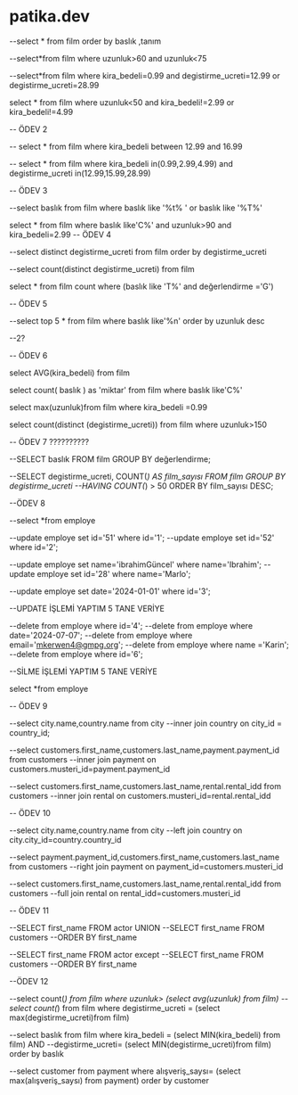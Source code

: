 # patika.dev

--select * from film order by baslık ,tanım

--select*from film where uzunluk>60 and uzunluk<75

--select*from film  where kira_bedeli=0.99 and degistirme_ucreti=12.99 or degistirme_ucreti=28.99

select * from film where uzunluk<50 and kira_bedeli!=2.99 or kira_bedeli!=4.99

--                 ÖDEV 2

-- select * from film where kira_bedeli between 12.99 and 16.99

 -- select * from film where kira_bedeli in(0.99,2.99,4.99) and degistirme_ucreti in(12.99,15.99,28.99)

  --                ÖDEV 3

 --select baslık from film where baslık like '%t% ' or baslık like '%T%'

 select * from film where baslık like'C%' and uzunluk>90 and kira_bedeli=2.99
 --               ÖDEV 4

 --select distinct degistirme_ucreti from film order by degistirme_ucreti 

 --select count(distinct degistirme_ucreti) from film

 select * from film  count where (baslık like 'T%' and değerlendirme ='G') 

--                ÖDEV 5

--select top 5 * from film where baslık like'%n' order by uzunluk desc 

--2?

--            ÖDEV 6

select AVG(kira_bedeli) from film

select count( baslık ) as 'miktar' from film where baslık like'C%'

select max(uzunluk)from film where kira_bedeli =0.99

select count(distinct (degistirme_ucreti)) from film where uzunluk>150

--				ÖDEV 7 ??????????

--SELECT baslık FROM film GROUP BY değerlendirme;

--SELECT degistirme_ucreti, COUNT(*) AS film_sayısı FROM film GROUP BY degistirme_ucreti
--HAVING COUNT(*) > 50 ORDER BY film_sayısı DESC;


--ÖDEV 8

--select *from employe

--update employe set id='51' where id='1';
--update employe set id='52' where id='2';

--update employe set name='ibrahimGüncel' where name='Ibrahim';
--update employe set id='28' where name='Marlo';

--update employe set date='2024-01-01' where id='3';

--UPDATE İŞLEMİ YAPTIM 5 TANE VERİYE

--delete from employe where id='4';
--delete from employe where date='2024-07-07';
--delete from employe where email='mkerwen4@gmpg.org';
--delete from employe where name ='Karin';
--delete from employe where id='6';

--SİLME İŞLEMİ YAPTIM 5 TANE VERİYE

select *from employe

-- ÖDEV 9

--select city.name,country.name from city
--inner join country on city_id = country_id;

--select customers.first_name,customers.last_name,payment.payment_id from customers
--inner join payment on customers.musteri_id=payment.payment_id 

--select customers.first_name,customers.last_name,rental.rental_idd from customers
--inner join rental on customers.musteri_id=rental.rental_idd

-- ÖDEV 10

--select city.name,country.name from city 
--left join country on city.city_id=country.country_id

--select payment.payment_id,customers.first_name,customers.last_name from customers
--right join payment on payment_id=customers.musteri_id

--select customers.first_name,customers.last_name,rental.rental_idd from customers
--full join rental on rental_idd=customers.musteri_id

--   ÖDEV 11

--SELECT first_name FROM actor UNION 
--SELECT first_name FROM customers
--ORDER BY first_name

--SELECT first_name FROM actor except 
--SELECT first_name FROM customers
--ORDER BY first_name

--ÖDEV 12

--select count(*) from film where uzunluk> (select avg(uzunluk) from film)
--select count(*)  from film where degistirme_ucreti = (select max(degistirme_ucreti)from film)

--select baslık from film where kira_bedeli = (select MIN(kira_bedeli) from film)  AND
--degistirme_ucreti= (select MIN(degistirme_ucreti)from film) order by baslık

--select customer from payment where alışveriş_saysı= (select max(alışveriş_saysı) from payment) order by customer








